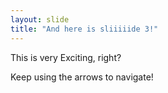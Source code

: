 ```yaml
---
layout: slide
title: "And here is sliiiiide 3!"
---
```

This is very Exciting, right?

Keep using the arrows to navigate!
